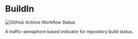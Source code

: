 # BuildIn
![GitHub Actions Workflow Status](https://img.shields.io/github/actions/workflow/status/SUNSET-Sejong-University/BuildIn/main.yml)


A traffic-semaphore based indicator for repository build status.
